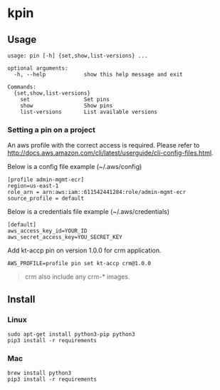 # kpin

## Usage

```
usage: pin [-h] {set,show,list-versions} ...

optional arguments:
  -h, --help            show this help message and exit

Commands:
  {set,show,list-versions}
    set                 Set pins
    show                Show pins
    list-versions       List available versions
```

### Setting a pin on a project

An aws profile with the correct access is required. Please refer to http://docs.aws.amazon.com/cli/latest/userguide/cli-config-files.html.

Below is a config file example (~/.aws/config)

```
[profile admin-mgmt-ecr]
region=us-east-1
role_arn = arn:aws:iam::611542441284:role/admin-mgmt-ecr
source_profile = default
``` 

Below is a credentials file example (~/.aws/credentials)

```
[default]
aws_access_key_id=YOUR_ID
aws_secret_access_key=YOU_SECRET_KEY
```

Add kt-accp pin on version 1.0.0 for crm application.
```
AWS_PROFILE=profile pin set kt-accp crm@1.0.0
```
 > crm also include any crm-* images.

## Install

### Linux

```
sudo apt-get install python3-pip python3
pip3 install -r requirements
```

### Mac

```
brew install python3
pip3 install -r requirements
```


